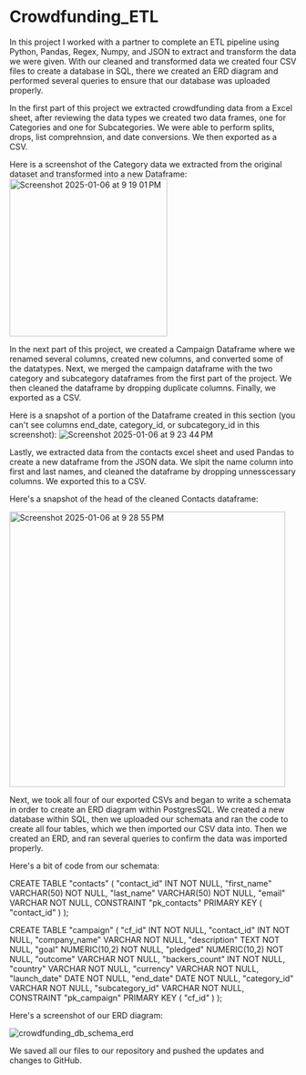 # Crowdfunding_ETL

In this project I worked with a partner to complete an ETL pipeline using Python, Pandas, Regex, Numpy, and JSON to extract and transform the data we were given. With our cleaned and transformed data we created four CSV files to create a database in SQL, there we created an ERD diagram and performed several queries to ensure that our database was uploaded properly. 

In the first part of this project we extracted crowdfunding data from a Excel sheet, after reviewing the data types we created two data frames, one for Categories and one for Subcategories. We were able to perform splits, drops, list comprehnsion, and date conversions. We then exported as a CSV.

Here is a screenshot of the Category data we extracted from the original dataset and transformed into a new Dataframe:
<img width="277" alt="Screenshot 2025-01-06 at 9 19 01 PM" src="https://github.com/user-attachments/assets/2dee789c-c49e-466d-8208-93d89f55c37a" />

In the next part of this project, we created a Campaign Dataframe where we renamed several columns, created new columns, and converted some of the datatypes. Next, we merged the campaign dataframe with the two category and subcategory dataframes from the first part of the project. We then cleaned the dataframe by dropping duplicate columns. Finally, we exported as a CSV.

Here is a snapshot of a portion of the Dataframe created in this section (you can't see columns end_date, category_id, or	subcategory_id in this screenshot):
![Screenshot 2025-01-06 at 9 23 44 PM](https://github.com/user-attachments/assets/a2baab09-6394-4a0f-8c87-c5d3064bc247)

Lastly, we extracted data from the contacts excel sheet and used Pandas to create a new dataframe from the JSON data. We slpit the name column into first and last names, and cleaned the dataframe by dropping unnesscessary columns. We exported this to a CSV.


Here's a snapshot of the head of the cleaned Contacts dataframe:

<img width="484" alt="Screenshot 2025-01-06 at 9 28 55 PM" src="https://github.com/user-attachments/assets/b7984eaf-b23d-43ae-8798-d1d1f5cac86a" />



Next, we took all four of our exported CSVs and began to write a schemata in order to create an ERD diagram within PostgresSQL. We created a new database within SQL, then we uploaded our schemata and ran the code to create all four tables, which we then imported our CSV data into. Then we created an ERD, and ran several queries to confirm the data was imported properly.


Here's a bit of code from our schemata:

CREATE TABLE "contacts" (
    "contact_id" INT   NOT NULL,
    "first_name" VARCHAR(50)   NOT NULL,
    "last_name" VARCHAR(50)   NOT NULL,
    "email" VARCHAR   NOT NULL,
    CONSTRAINT "pk_contacts" PRIMARY KEY (
        "contact_id"
     )
);

CREATE TABLE "campaign" (
    "cf_id" INT   NOT NULL,
    "contact_id" INT   NOT NULL,
    "company_name" VARCHAR   NOT NULL,
    "description" TEXT   NOT NULL,
    "goal" NUMERIC(10,2)   NOT NULL,
    "pledged" NUMERIC(10,2)   NOT NULL,
    "outcome" VARCHAR   NOT NULL,
    "backers_count" INT   NOT NULL,
    "country" VARCHAR   NOT NULL,
    "currency" VARCHAR   NOT NULL,
    "launch_date" DATE   NOT NULL,
    "end_date" DATE   NOT NULL,
    "category_id" VARCHAR   NOT NULL,
    "subcategory_id" VARCHAR   NOT NULL,
    CONSTRAINT "pk_campaign" PRIMARY KEY (
        "cf_id"
     )
);


Here's a screenshot of our ERD diagram:

![crowdfunding_db_schema_erd](https://github.com/user-attachments/assets/3cc98c4c-67b7-4493-8fa6-a24842cc72b0)


We saved all our files to our repository and pushed the updates and changes to GitHub.


